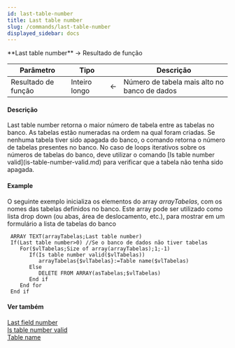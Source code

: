 ```yaml
---
id: last-table-number
title: Last table number
slug: /commands/last-table-number
displayed_sidebar: docs
---
```


<!--REF #_command_.Last table number.Syntax-->**Last table number**  -> Resultado de função<!-- END REF-->
<!--REF #_command_.Last table number.Params-->
| Parâmetro | Tipo |  | Descrição |
| --- | --- | --- | --- |
| Resultado de função | Inteiro longo | &#8592; | Número de tabela mais alto no banco de dados |

<!-- END REF-->

#### Descrição 

<!--REF #_command_.Last table number.Summary-->Last table number retorna o maior número de tabela entre as tabelas no banco.<!-- END REF--> As tabelas estão numeradas na ordem na qual foram criadas. Se nenhuma tabela tiver sido apagada do banco, o comando retorna o número de tabelas presentes no banco. No caso de loops iterativos sobre os números de tabelas do banco, deve utilizar o comando [Is table number valid](is-table-number-valid.md) para verificar que a tabela não tenha sido apagada.  

#### Example 

O seguinte exemplo inicializa os elementos do array *arrayTabelas*, com os nomes das tabelas definidos no banco. Este array pode ser utilizado como lista drop down (ou abas, área de deslocamento, etc.), para mostrar em um formulário a lista de tabelas do banco

```4d
 ARRAY TEXT(arrayTabelas;Last table number)
 If(Last table number>0) //Se o banco de dados não tiver tabelas
    For($vlTabelas;Size of array(arrayTabelas);1;-1)
       If(Is table number valid($vlTabelas))
          arrayTabelas{$vlTabelas}:=Table name($vlTabelas)
       Else
          DELETE FROM ARRAY(asTabelas;$vlTabelas)
       End if
    End for
 End if
```

#### Ver também 

[Last field number](last-field-number.md)  
[Is table number valid](is-table-number-valid.md)  
[Table name](table-name.md)  
